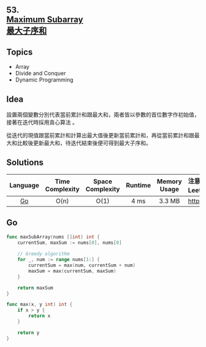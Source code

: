 ## **53.<br/>[Maximum Subarray](https://leetcode.com/problems/maximum-subarray/)<br/>[最大子序和](https://leetcode-cn.com/problems/maximum-subarray/)**

## **Topics**
* Array
* Divide and Conquer
* Dynamic Programming

## **Idea**
設置兩個變數分別代表當前累計和跟最大和，兩者皆以參數的首位數字作初始值，接著在迭代時採用貪心算法 。

從迭代的現值跟當前累計和計算出最大值後更新當前累計和，再從當前累計和跟最大和比較後更新最大和，待迭代結束後便可得到最大子序和。

## **Solutions**
| Language | Time Complexity | Space Complexity | Runtime | Memory Usage | 注意：Runtime和Memory Usage的數值皆來自LeetCode提供的效能測試，僅供參考。 |
| :--: | :--: | :--: | :--: | :--: | :-- |
| [Go](https://github.com/cashviar/leetcode/blob/main/problems/algorithms/53_maximum-subarray.md#go) | O(n) | O(1) | 4 ms | 3.3 MB | https://leetcode.com/submissions/detail/455574200/ |

## Go 
```Go
func maxSubArray(nums []int) int {
    currentSum, maxSum := nums[0], nums[0]
    
    // Greedy algorithm
    for _, num := range nums[1:] {
        currentSum = max(num, currentSum + num)
        maxSum = max(currentSum, maxSum)
    }

    return maxSum
}

func max(x, y int) int {
    if x > y {
        return x
    }

    return y
}
```